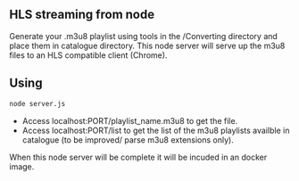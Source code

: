 ## HLS streaming from node
Generate your .m3u8 playlist using tools in the /Converting directory and place them in catalogue directory.
This node server will serve up the m3u8 files to an HLS compatible client (Chrome).  

## Using

```sh
node server.js
```
 * Access localhost:PORT/playlist_name.m3u8 to get the file.
 * Access localhost:PORT/list to get the list of the m3u8 playlists availble in catalogue (to be improved/ parse m3u8 extensions only).
 


When this node server will be complete it will be incuded in an docker image.
